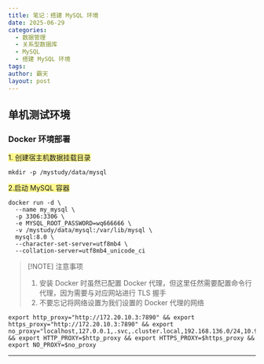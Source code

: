 ```yaml
---
title: 笔记：搭建 MySQL 环境
date: 2025-06-29
categories:
  - 数据管理
  - 关系型数据库
  - MySQL
  - 搭建 MySQL 环境
tags: 
author: 霸天
layout: post
---
```

## 单机测试环境

### Docker 环境部署

<span style="background:#fff88f">1. 创建宿主机数据挂载目录</span>
```
mkdir -p /mystudy/data/mysql
```


<span style="background:#fff88f">2.启动 MySQL 容器</span>
```
docker run -d \
  --name my_mysql \
  -p 3306:3306 \
  -e MYSQL_ROOT_PASSWORD=wq666666 \
  -v /mystudy/data/mysql:/var/lib/mysql \
  mysql:8.0 \
  --character-set-server=utf8mb4 \
  --collation-server=utf8mb4_unicode_ci
```

> [!NOTE] 注意事项
> 1. 安装 Docker 时虽然已配置 Docker 代理，但这里任然需要配置命令行代理，因为需要与对应网站进行 TLS 握手
> 2. 不要忘记将网络设置为我们设置的 Docker 代理的网络
```
export http_proxy="http://172.20.10.3:7890" && export https_proxy="http://172.20.10.3:7890" && export no_proxy="localhost,127.0.0.1,.svc,.cluster.local,192.168.136.0/24,10.96.0.1,10.244.0.0/16" && export HTTP_PROXY=$http_proxy && export HTTPS_PROXY=$https_proxy && export NO_PROXY=$no_proxy
```

---



